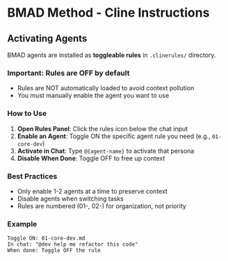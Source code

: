 # BMAD Method - Cline Instructions

## Activating Agents

BMAD agents are installed as **toggleable rules** in `.clinerules/` directory.

### Important: Rules are OFF by default

- Rules are NOT automatically loaded to avoid context pollution
- You must manually enable the agent you want to use

### How to Use

1. **Open Rules Panel**: Click the rules icon below the chat input
2. **Enable an Agent**: Toggle ON the specific agent rule you need (e.g., `01-core-dev`)
3. **Activate in Chat**: Type `@{agent-name}` to activate that persona
4. **Disable When Done**: Toggle OFF to free up context

### Best Practices

- Only enable 1-2 agents at a time to preserve context
- Disable agents when switching tasks
- Rules are numbered (01-, 02-) for organization, not priority

### Example

```
Toggle ON: 01-core-dev.md
In chat: "@dev help me refactor this code"
When done: Toggle OFF the rule
```
